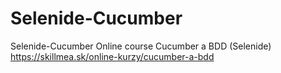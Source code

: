 # Selenide-Cucumber
Selenide-Cucumber
Online course Cucumber a BDD (Selenide)
https://skillmea.sk/online-kurzy/cucumber-a-bdd
